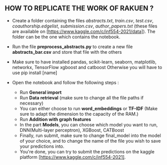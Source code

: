 ## HOW TO REPLICATE THE WORK OF RAKUEN ?

- Create a folder containing the files *abstracts.txt*, *train.csv*, *test.csv*, *coauthorship.edgelist*, *submission.csv*, *author_papers.txt*  (these files are available on [https://www.kaggle.com/c/inf554-2021/data]). The folder can be the one which contains the notebook.

- Run the file **preprocess_abstracts.py** to create a new file **abstracts_bar.csv** and store that file with the others

- Make sure to have installed pandas, scikit-learn, seaborn, matplotlib, networkx, TensorFlow xgboost and catboost Otherwise you will have to use pip install [name]

- Open the notebook and follow the following steps :
	- Run **General import** 
	- Run **Data retrieval** (make sure to change all the file paths if necessary)
	- You can either choose to run **word_embeddings** or **TF-IDF** (Make sure to adapt the dimension to the capacity of the RAM.)
	- Run **Addition with graph features** 
	- In the part **Models**, you can choose which model you want to run, DNN(Multi-layer perceptron), XGBoost, CATBoost
	- Finally, run submit,  make sure to change final_model into the model of your choice, and to change the name of the file you wish to save your predictions into.
	- You're done, you can try to submit the predictions on the kaggle platform [https://www.kaggle.com/c/inf554-2021].
